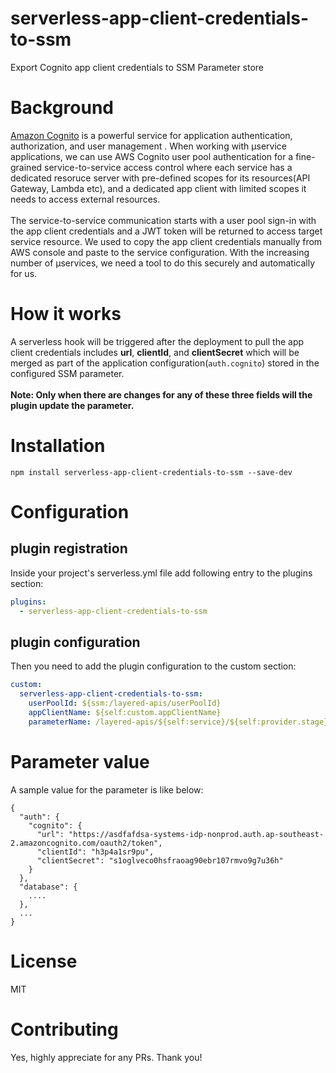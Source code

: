# serverless-app-client-credentials-to-ssm
Export Cognito app client credentials to SSM Parameter store

# Background
[Amazon Cognito](https://docs.aws.amazon.com/cognito/latest/developerguide/what-is-amazon-cognito.html) is a powerful service for application authentication, authorization, and user management . When working with µservice applications, we can use AWS Cognito user pool authentication for a fine-grained service-to-service access control where each service has a dedicated resoruce server with pre-defined scopes for its resources(API Gateway, Lambda etc), and a dedicated app client with limited scopes it needs to access external resources.<br/><br/>
The service-to-service communication starts with a user pool sign-in with the app client credentials and a JWT token will be returned to access target service resource. We used to copy the app client credentials manually from AWS console and paste to the service configuration. With the increasing number of µservices, we need a tool to do this securely and automatically for us.

# How it works
A serverless hook will be triggered after the deployment to pull the app client credentials includes **url**, **clientId**, and **clientSecret** which will be merged as part of the application configuration(`auth.cognito`) stored in the configured SSM parameter. <br/><br/>
**Note: Only when there are changes for any of these three fields will the plugin update the parameter.**

# Installation
```
npm install serverless-app-client-credentials-to-ssm --save-dev
```

# Configuration
## plugin registration
Inside your project's serverless.yml file add following entry to the plugins section:
```YAML
plugins:
  - serverless-app-client-credentials-to-ssm
```
## plugin configuration
Then you need to add the plugin configuration to the custom section:
```YAML
custom:
  serverless-app-client-credentials-to-ssm:
    userPoolId: ${ssm:/layered-apis/userPoolId}
    appClientName: ${self:custom.appClientName}
    parameterName: /layered-apis/${self:service}/${self:provider.stage}
```

# Parameter value
A sample value for the parameter is like below:<br/>
```
{
  "auth": {
	"cognito": {
	  "url": "https://asdfafdsa-systems-idp-nonprod.auth.ap-southeast-2.amazoncognito.com/oauth2/token",
	  "clientId": "h3p4a1sr9pu",
	  "clientSecret": "s1oglveco0hsfraoag90ebr107rmvo9g7u36h"
	}
  },
  "database": {
    ....
  },
  ...
}
```


# License
MIT

# Contributing
Yes, highly appreciate for any PRs. Thank you!
